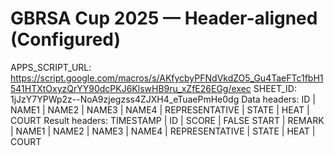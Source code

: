 # GBRSA Cup 2025 — Header-aligned (Configured)
APPS_SCRIPT_URL: https://script.google.com/macros/s/AKfycbyPFNdVkdZO5_Gu4TaeFTc1fbH1541HTXtOxyzQrYY90dcPKJ6KlswHB9ru_xZfE26EGg/exec
SHEET_ID: 1jJzY7YPWp2z--NoA9zjegzss4ZJXH4_eTuaePmHe0dg
Data headers: ID | NAME1 | NAME2 | NAME3 | NAME4 | REPRESENTATIVE | STATE | HEAT | COURT
Result headers: TIMESTAMP | ID | SCORE | FALSE START | REMARK | NAME1 | NAME2 | NAME3 | NAME4 | REPRESENTATIVE | STATE | HEAT | COURT
